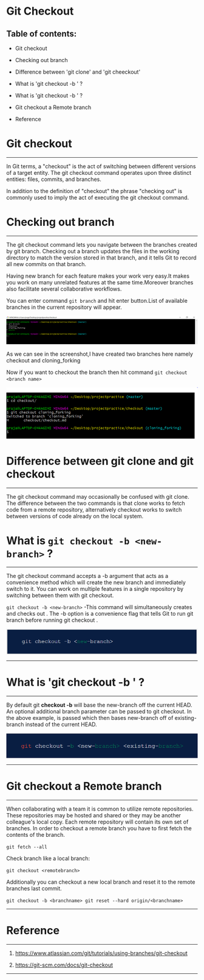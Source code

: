 #                      Git Checkout


## Table of contents:

* Git checkout

* Checking out branch

* Difference between 'git clone' and 'git cheeckout'

* What is 'git checkout -b <new-branch>' ?

* What is 'git checkout -b <new-branch><existing-branch>' ?

* Git checkout a Remote branch

* Reference



# Git checkout

-------------------------------------------------------------------------------------------------
 
In Git terms, a "checkout" is the act of switching between different versions of a target entity. The git checkout command operates upon three distinct entities: files, commits, and branches.

In addition to the definition of "checkout" the phrase "checking out" is commonly used to imply the act of executing the git checkout command. 


# Checking out branch

-----------------------------------------------------------------------------------------------------

The git checkout command lets you navigate between the branches created by git branch. Checking out a branch updates the files in the working directory to match the version stored in that branch, and it tells Git to record all new commits on that branch.

Having new branch for each feature makes your work very easy.It makes you work on many unrelated features at the same time.Moreover branches also facilitate several collaborative workflows.

You can enter command `git branch` and hit enter button.List of available branches in the current repository will appear.

![here is screenshot of branches created by me in my repository:](https://github.com/prajaktavpendse/projectpractice/blob/master/Images/git_branch.PNG)

As we can see in the screenshot,I have created two branches here namely checkout and cloning_forking

Now if you want to checkout the branch then hit command `git checkout <branch name>`

![here is screenshot](https://github.com/prajaktavpendse/projectpractice/blob/master/Images/git_checkout.PNG)



# Difference between git clone and git checkout

------------------------------------------------------------------------------------------------------

The git checkout command may occasionally be confused with git clone. The difference between the two commands is that clone works to fetch code from a remote repository, alternatively checkout works to switch between versions of code already on the local system.

# What is `git checkout -b <new-branch>` ?

----------------------------------------------------------------------------------------------------

The git checkout command accepts a -b argument that acts as a convenience method which will create the new branch and immediately switch to it. You can work on multiple features in a single repository by switching between them with git checkout.

`git checkout -b <new-branch>` -This command will simultaneously creates and checks out <new-branch> .
The -b option is a convenience flag that tells Git to run git branch <new-branch> before running git checkout <new-branch>.

![Here is screenshot:](https://github.com/prajaktavpendse/projectpractice/blob/master/Images/checkout_b.PNG)

----------------------------------------------------------------------------------------------------

# What is 'git checkout -b <new-branch> <exiisting-branch>' ?

-------------------------------------------------------------------------------------------------------

By default git **checkout -b** will base the new-branch off the current HEAD. An optional additional branch parameter can be passed to git checkout. In the above example, <existing-branch> is passed which then bases new-branch off of existing-branch instead of the current HEAD.

![Here is screenshot:](https://github.com/prajaktavpendse/projectpractice/blob/master/Images/new_existing%20branch.PNG)

------------------------------------------------------------------------------------------------------

# Git checkout a Remote branch

------------------------------------------------------------------------------------------------------

When collaborating with a team it is common to utilize remote repositories. These repositories may be hosted and shared or they may be another colleague's local copy. Each remote repository will contain its own set of branches. In order to checkout a remote branch you have to first fetch the contents of the branch.

`git fetch --all`

Check branch like  a local branch:

`git checkout <remotebranch>`

Additionally you can checkout a new local branch and reset it to the remote branches last commit.

`git checkout -b <branchname>
git reset --hard origin/<branchname>`

-----------------------------------------------------------------------------------------------------

# Reference

-----------------------------------------------------------------------------------------------------

1. https://www.atlassian.com/git/tutorials/using-branches/git-checkout

2. https://git-scm.com/docs/git-checkout

-----------------------------------------------------------------------------------------------------